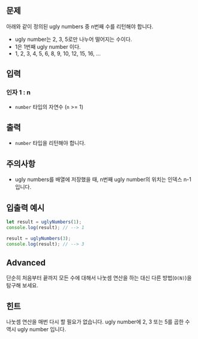 ## **문제**

아래와 같이 정의된 ugly numbers 중 n번째 수를 리턴해야 합니다.

- ugly number는 2, 3, 5로만 나누어 떨어지는 수이다.
- 1은 1번째 ugly number 이다.
- 1, 2, 3, 4, 5, 6, 8, 9, 10, 12, 15, 16, ...

## **입력**

### **인자 1 : n**

- `number` 타입의 자연수 (`n` >= 1)

## **출력**

- `number` 타입을 리턴해야 합니다.

## **주의사항**

- ugly numbers를 배열에 저장했을 때, n번째 ugly number의 위치는 인덱스 n-1 입니다.

## **입출력 예시**

```jsx
let result = uglyNumbers(1);
console.log(result); // --> 1

result = uglyNumbers(3);
console.log(result); // --> 3
```

## **Advanced**

단순히 처음부터 끝까지 모든 수에 대해서 나눗셈 연산을 하는 대신 다른 방법(`O(N)`)을 탐구해 보세요.

## **힌트**

나눗셈 연산을 매번 다시 할 필요가 없습니다. ugly number에 2, 3 또는 5를 곱한 수 역시 ugly number 입니다.